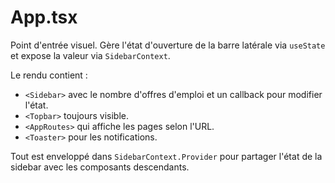 # App.tsx

Point d'entrée visuel. Gère l'état d'ouverture de la barre latérale via `useState` et expose la valeur via `SidebarContext`.

Le rendu contient :
- `<Sidebar>` avec le nombre d'offres d'emploi et un callback pour modifier l'état.
- `<Topbar>` toujours visible.
- `<AppRoutes>` qui affiche les pages selon l'URL.
- `<Toaster>` pour les notifications.

Tout est enveloppé dans `SidebarContext.Provider` pour partager l'état de la sidebar avec les composants descendants.
